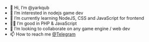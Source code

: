 - 👋 Hi, I’m @yarkqub
- 👀 I’m interested in nodejs game dev
- 🌱 I’m currently learning NodeJS, CSS and JavaScript for frontend
- 🦸‍♂️ I’m good in PHP & JavaScript
- 💞️ I’m looking to collaborate on any game engine / web dev
- 📫 How to reach me [@Telegram](t.me/muhdyarkqub "@muhdyarkqub")

<!---
yarkqub/yarkqub is a ✨ special ✨ repository because its `README.md` (this file) appears on your GitHub profile.
You can click the Preview link to take a look at your changes.
--->
